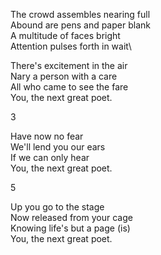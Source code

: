 The crowd assembles nearing full\
Abound are pens and paper blank\
A multitude of faces bright\
Attention pulses forth in wait\

There's excitement in the air\
Nary a person with a care\
All who came to see the fare\
You, the next great poet.

3

Have now no fear\
We'll lend you our ears\
If we can only hear\
You, the next great poet.

5

Up you go to the stage\
Now released from your cage\
Knowing life's but a page (is)\
You, the next great poet.